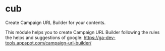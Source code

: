 # cub
Create Campaign URL Builder for your contents.

This módule helps you to create Campaign URL Builder following the rules the helps and suggestions of google: https://ga-dev-tools.appspot.com/campaign-url-builder/
